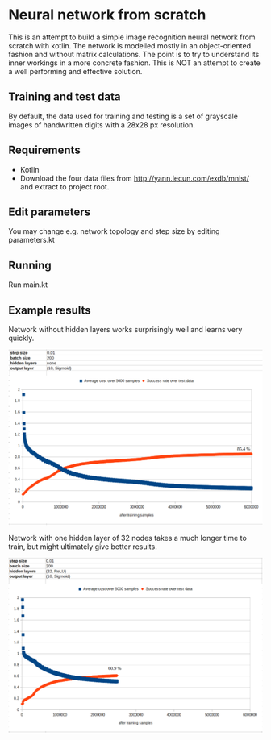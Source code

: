 # Neural network from scratch

This is an attempt to build a simple image recognition neural network from scratch with kotlin.
The network is modelled mostly in an object-oriented fashion and without matrix calculations.
The point is to try to understand its inner workings in a more concrete fashion.
This is NOT an attempt to create a well performing and effective solution.

## Training and test data

By default, the data used for training and testing is a set of grayscale images of handwritten digits 
with a 28x28 px resolution. 

## Requirements
- Kotlin
- Download the four data files from http://yann.lecun.com/exdb/mnist/ and extract to project root.

## Edit parameters
You may change e.g. network topology and step size by editing parameters.kt

## Running
Run main.kt

## Example results

Network without hidden layers works surprisingly well and learns very quickly.

![Result 1](results/example-result-1.PNG)

Network with one hidden layer of 32 nodes takes a much longer time to train, but might ultimately give better results.

![Result 2](./results/example-result-2.PNG)
